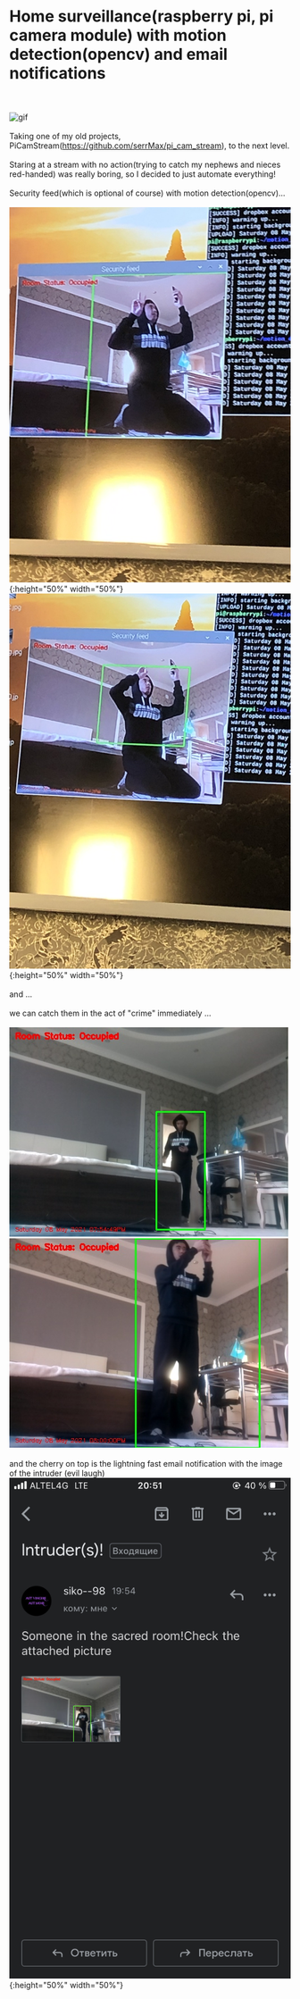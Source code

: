 # Home surveillance(raspberry pi, pi camera module) with motion detection(opencv) and email notifications
<br><br>
![gif](/photos/vidgif.gif)
<br><br>
Taking one of my old projects, PiCamStream(https://github.com/serrMax/pi_cam_stream), to the next level.
<br><br>
Staring at a stream with no action(trying to catch my nephews and nieces red-handed) was really boring, so I decided to just automate everything!
<br><br>
Security feed(which is optional of course) with motion detection(opencv)...
<br><br>
![feed1](/photos/feed_1.jpg){:height="50%" width="50%"} ![feed2](/photos/feed_2.jpg){:height="50%" width="50%"}
<br><br>
and ...
<br><br>
we can catch them in the act of "crime" immediately ...
<br><br>
![email1](/photos/email_1.jpg) ![email2](/photos/email_2.jpg)
<br><br>
and the cherry on top is the lightning fast email notification with the image of the intruder (evil laugh)
![screenshot](/photos/screenshot.PNG){:height="50%" width="50%"}
